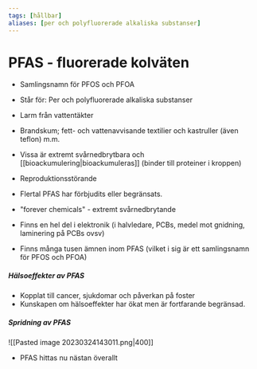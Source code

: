 ```yaml
---
tags: [hållbar]
aliases: [per och polyfluorerade alkaliska substanser]
---
```

# PFAS - fluorerade kolväten
- Samlingsnamn för PFOS och PFOA
- Står för: Per och polyfluorerade alkaliska substanser
- Larm från vattentäkter
- Brandskum; fett- och vattenavvisande textilier och kastruller (även teflon) m.m.
- Vissa är extremt svårnedbrytbara och [[bioackumulering|bioackumuleras]] (binder till proteiner i kroppen)
- Reproduktionsstörande
- Flertal PFAS har förbjudits eller begränsats.
- "forever chemicals" - extremt svårnedbrytande
- Finns en hel del i elektronik (i halvledare, PCBs, medel mot gnidning, laminering på PCBs ovsv)

- Finns många tusen ämnen inom PFAS (vilket i sig är ett samlingsnamn för PFOS och PFOA)

##### Hälsoeffekter av PFAS
- Kopplat till cancer, sjukdomar och påverkan på foster
- Kunskapen om hälsoeffekter har ökat men är fortfarande begränsad.
##### Spridning av PFAS
![[Pasted image 20230324143011.png|400]]
- PFAS hittas nu nästan överallt